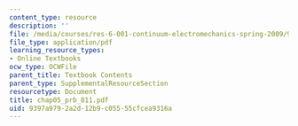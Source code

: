 ```yaml
---
content_type: resource
description: ''
file: /media/courses/res-6-001-continuum-electromechanics-spring-2009/9397a9792a2d12b9c05555cfcea9316a_chap05_prb_811.pdf
file_type: application/pdf
learning_resource_types:
- Online Textbooks
ocw_type: OCWFile
parent_title: Textbook Contents
parent_type: SupplementalResourceSection
resourcetype: Document
title: chap05_prb_811.pdf
uid: 9397a979-2a2d-12b9-c055-55cfcea9316a
---
```

